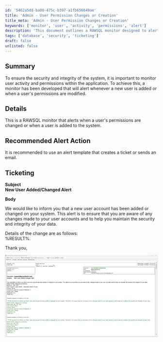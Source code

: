 ```yaml
---
id: '5462a5dd-ba08-475c-b397-a1fb656649ae'
title: 'Admin - User Permission Changes or Creation'
title_meta: 'Admin - User Permission Changes or Creation'
keywords: ['monitor', 'user', 'activity', 'permissions', 'alert']
description: 'This document outlines a RAWSQL monitor designed to alert administrators whenever a new user is added or when a user’s permissions are modified, ensuring the security and integrity of the system.'
tags: ['database', 'security', 'ticketing']
draft: false
unlisted: false
---
```


## Summary

To ensure the security and integrity of the system, it is important to monitor user activity and permissions within the application. To achieve this, a monitor has been developed that will alert whenever a new user is added or when a user's permissions are modified.

## Details

This is a RAWSQL monitor that alerts when a user's permissions are changed or when a user is added to the system.

## Recommended Alert Action

It is recommended to use an alert template that creates a ticket or sends an email.

## Ticketing

**Subject**  
**New User Added/Changed Alert**  

**Body**  

We would like to inform you that a new user account has been added or changed on your system. This alert is to ensure that you are aware of any changes made to your user accounts and to help you maintain the security and integrity of your data.  

Details of the change are as follows:  
%RESULT%.  

Thank you,  

![Image](../../../static/img/Admin---User-Permission-Changes-or-Creation/image_1.png)



